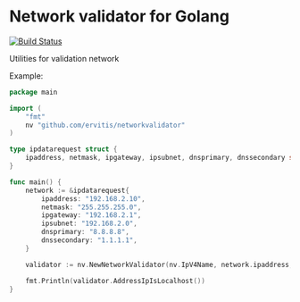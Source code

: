 # Network validator for Golang

[![Build Status](https://travis-ci.org/ervitis/networkvalidator.svg?branch=master)](https://travis-ci.org/ervitis/networkvalidator) 

Utilities for validation network

Example:

```go
package main

import (
	"fmt"
	nv "github.com/ervitis/networkvalidator"
)

type ipdatarequest struct {
	ipaddress, netmask, ipgateway, ipsubnet, dnsprimary, dnssecondary string
}

func main() {
	network := &ipdatarequest{
		ipaddress: "192.168.2.10", 
		netmask: "255.255.255.0", 
		ipgateway: "192.168.2.1", 
		ipsubnet: "192.168.2.0", 
		dnsprimary: "8.8.8.8", 
		dnssecondary: "1.1.1.1",
	}

	validator := nv.NewNetworkValidator(nv.IpV4Name, network.ipaddress, network.netmask, network.ipgateway, network.ipsubnet, network.dnsprimary, network.dnssecondary)

	fmt.Println(validator.AddressIpIsLocalhost())
}
```